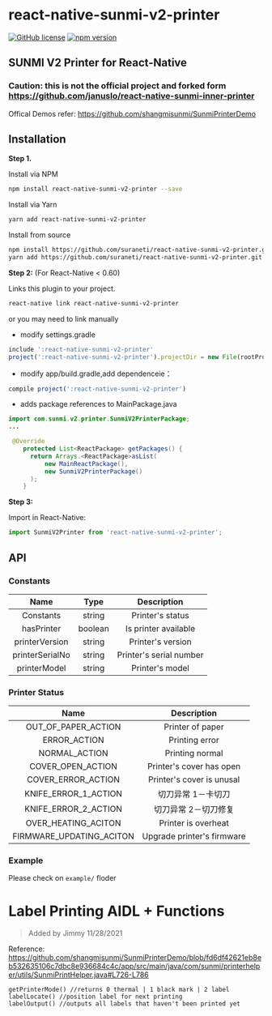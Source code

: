 # react-native-sunmi-v2-printer

[![GitHub license](https://img.shields.io/badge/license-MIT-blue.svg)](https://raw.githubusercontent.com/suraneti/react-native-sunmi-inner-printer/master/LICENSE)
[![npm version](https://badge.fury.io/js/react-native-sunmi-v2-printer.svg)](https://www.npmjs.com/package/react-native-sunmi-v2-printer)

## SUNMI V2 Printer for React-Native

### Caution: this is not the official project and forked form https://github.com/januslo/react-native-sunmi-inner-printer

Offical Demos refer: https://github.com/shangmisunmi/SunmiPrinterDemo

## Installation

**Step 1.**

Install via NPM

```bash
npm install react-native-sunmi-v2-printer --save
```

Install via Yarn

```bash
yarn add react-native-sunmi-v2-printer
```

Install from source

```bash
npm install https://github.com/suraneti/react-native-sunmi-v2-printer.git --save
yarn add https://github.com/suraneti/react-native-sunmi-v2-printer.git --save
```

**Step 2:** (For React-Native < 0.60)

Links this plugin to your project.

```bash
react-native link react-native-sunmi-v2-printer
```

or you may need to link manually

- modify settings.gradle

```javascript
include ':react-native-sunmi-v2-printer'
project(':react-native-sunmi-v2-printer').projectDir = new File(rootProject.projectDir, '../node_modules/react-native-sunmi-v2-printer/android')
```

- modify app/build.gradle,add dependenceie：

```javascript
compile project(':react-native-sunmi-v2-printer')
```

- adds package references to MainPackage.java

```java
import com.sunmi.v2.printer.SunmiV2PrinterPackage;
...

 @Override
    protected List<ReactPackage> getPackages() {
      return Arrays.<ReactPackage>asList(
          new MainReactPackage(),
          new SunmiV2PrinterPackage()
      );
    }
```

**Step 3:**

Import in React-Native:

```javascript
import SunmiV2Printer from 'react-native-sunmi-v2-printer';
```

## API

### Constants

|      Name       |  Type   |       Description       |
| :-------------: | :-----: | :---------------------: |
|    Constants    | string  |    Printer's status     |
|   hasPrinter    | boolean |  Is printer available   |
| printerVersion  | string  |    Printer's version    |
| printerSerialNo | string  | Printer's serial number |
|  printerModel   | string  |     Printer's model     |

### Printer Status

|           Name           |        Description         |
| :----------------------: | :------------------------: |
|   OUT_OF_PAPER_ACTION    |      Printer of paper      |
|       ERROR_ACTION       |       Printing error       |
|      NORMAL_ACTION       |      Printing normal       |
|    COVER_OPEN_ACTION     |  Printer's cover has open  |
|    COVER_ERROR_ACTION    | Printer's cover is unusal  |
|   KNIFE_ERROR_1_ACTION   |     切刀异常 1－卡切刀     |
|   KNIFE_ERROR_2_ACTION   |    切刀异常 2－切刀修复    |
|   OVER_HEATING_ACITON    |    Printer is overheat     |
| FIRMWARE_UPDATING_ACITON | Upgrade printer's firmware |

### Example

Please check on `example/` floder

# Label Printing AIDL + Functions

> Added by Jimmy 11/28/2021

Reference:
https://github.com/shangmisunmi/SunmiPrinterDemo/blob/fd6df42621eb8eb532635106c7dbc8e936684c4c/app/src/main/java/com/sunmi/printerhelper/utils/SunmiPrintHelper.java#L726-L786

```
getPrinterMode() //returns 0 thermal | 1 black mark | 2 label
labelLocate() //position label for next printing
labelOutput() //outputs all labels that haven't been printed yet
```
